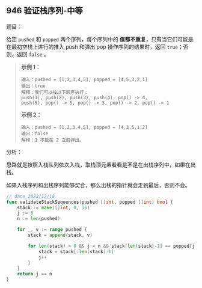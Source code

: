 ## 946 验证栈序列-中等

题目：

给定 `pushed` 和 `popped` 两个序列，每个序列中的 **值都不重复**，只有当它们可能是在最初空栈上进行的推入 push 和弹出 pop 操作序列的结果时，返回 `true`；否则，返回 `false` 。



> **示例 1：**
>
> ```
> 输入：pushed = [1,2,3,4,5], popped = [4,5,3,2,1]
> 输出：true
> 解释：我们可以按以下顺序执行：
> push(1), push(2), push(3), push(4), pop() -> 4,
> push(5), pop() -> 5, pop() -> 3, pop() -> 2, pop() -> 1
> ```
>
> **示例 2：**
>
> ```
> 输入：pushed = [1,2,3,4,5], popped = [4,3,5,1,2]
> 输出：false
> 解释：1 不能在 2 之前弹出。
> ```



分析：

思路就是按照入栈队列依次入栈，取栈顶元素看看是不是在出栈序列中，如果在出栈。

如果入栈序列和出栈序列能够契合，那么出栈的指针就会走到最后，否则不会。

```go
// date 2023/12/18
func validateStackSequences(pushed []int, popped []int) bool {
    stack := make([]int, 0, 16)
    j := 0
    n := len(pushed)

    for _, v := range pushed {
        stack = append(stack, v)

        for len(stack) > 0 && j < n && stack[len(stack)-1] == popped[j] {
            stack = stack[:len(stack)-1]
            j++
        }
    }
    return j == n
}
```

